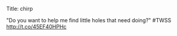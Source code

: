 Title: chirp

"Do you want to help me find little holes that need doing?" #TWSS <a href="http://t.co/45EF40HPHc">http://t.co/45EF40HPHc</a>
